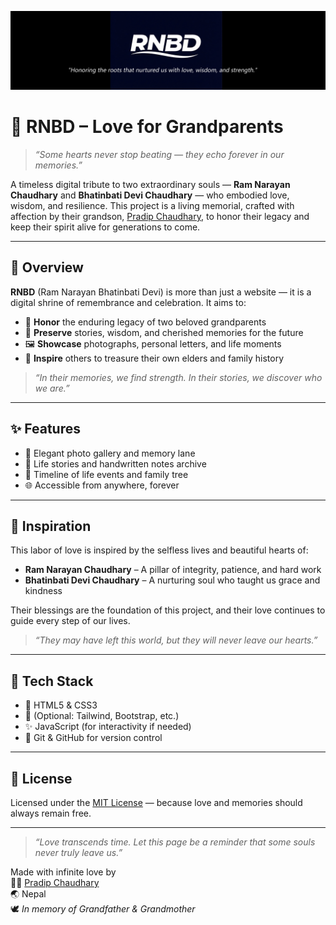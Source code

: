 <p align="center">
  <img src="https://github.com/pradipchaudhary/rnbd/blob/master/rnbd-banner.jpg?raw=true" alt="RNBD Banner" />
</p>

# 🌺 RNBD – Love for Grandparents

> _“Some hearts never stop beating — they echo forever in our memories.”_

A timeless digital tribute to two extraordinary souls — **Ram Narayan Chaudhary** and **Bhatinbati Devi Chaudhary** — who embodied love, wisdom, and resilience. This project is a living memorial, crafted with affection by their grandson, [Pradip Chaudhary](https://github.com/pradipchaudhary), to honor their legacy and keep their spirit alive for generations to come.

---

## 🌟 Overview

**RNBD** (Ram Narayan Bhatinbati Devi) is more than just a website — it is a digital shrine of remembrance and celebration. It aims to:

- 🌿 **Honor** the enduring legacy of two beloved grandparents  
- 📜 **Preserve** stories, wisdom, and cherished memories for the future  
- 🖼️ **Showcase** photographs, personal letters, and life moments  
- 💖 **Inspire** others to treasure their own elders and family history  

> _“In their memories, we find strength. In their stories, we discover who we are.”_

---

## ✨ Features

- 📸 Elegant photo gallery and memory lane  
- 📝 Life stories and handwritten notes archive  
- 🧭 Timeline of life events and family tree  
- 🌐 Accessible from anywhere, forever  

---

## 🙏 Inspiration

This labor of love is inspired by the selfless lives and beautiful hearts of:

- **Ram Narayan Chaudhary** – A pillar of integrity, patience, and hard work  
- **Bhatinbati Devi Chaudhary** – A nurturing soul who taught us grace and kindness

Their blessings are the foundation of this project, and their love continues to guide every step of our lives.

> _“They may have left this world, but they will never leave our hearts.”_

---

## 🔧 Tech Stack

- 🧱 HTML5 & CSS3  
- 🌈 (Optional: Tailwind, Bootstrap, etc.)  
- ✨ JavaScript (for interactivity if needed)  
- 🔗 Git & GitHub for version control

---

## 📜 License

Licensed under the [MIT License](LICENSE) — because love and memories should always remain free.

---

> _“Love transcends time. Let this page be a reminder that some souls never truly leave us.”_

Made with infinite love by  
👨‍💻 [Pradip Chaudhary](https://github.com/pradipchaudhary)  
🌏 Nepal  
🕊️ _In memory of Grandfather & Grandmother_

